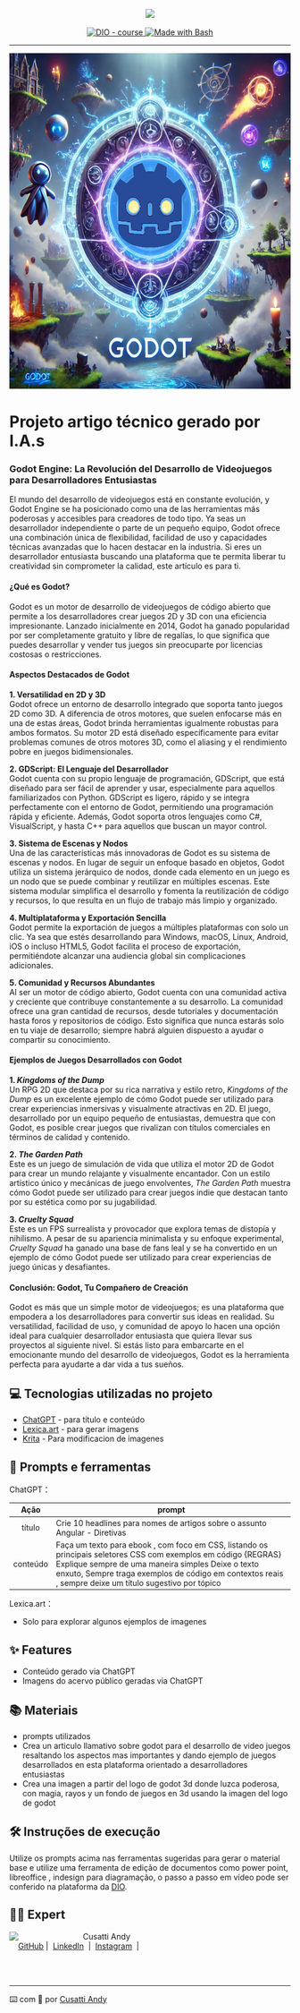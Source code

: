 <p align="center">
    <img width="100" src=".github/assets/banner.png">
</p>


<p align="center">
  <a href="https://dio.me/"><img src="https://img.shields.io/badge/DIO-Course-28DA77?logo=youtube" alt="DIO - course">
  </a>
  <a href="https://www.gnu.org/software/bash/" title="Go to Bash homepage"><img src="https://img.shields.io/badge/Prompt-Project-blue?logo=gnu-bash&amp;logoColor=white" alt="Made with Bash">
  </a>
</p>

-------

<p align="center">
  <img 
    src=".github/assets/godotimagenIAyManual.png" width="1200" height="600"
  />
</p>

# Projeto artigo técnico gerado por I.A.s

### Godot Engine: La Revolución del Desarrollo de Videojuegos para Desarrolladores Entusiastas

El mundo del desarrollo de videojuegos está en constante evolución, y Godot Engine se ha posicionado como una de las herramientas más poderosas y accesibles para creadores de todo tipo. Ya seas un desarrollador independiente o parte de un pequeño equipo, Godot ofrece una combinación única de flexibilidad, facilidad de uso y capacidades técnicas avanzadas que lo hacen destacar en la industria. Si eres un desarrollador entusiasta buscando una plataforma que te permita liberar tu creatividad sin comprometer la calidad, este artículo es para ti.

#### ¿Qué es Godot?

Godot es un motor de desarrollo de videojuegos de código abierto que permite a los desarrolladores crear juegos 2D y 3D con una eficiencia impresionante. Lanzado inicialmente en 2014, Godot ha ganado popularidad por ser completamente gratuito y libre de regalías, lo que significa que puedes desarrollar y vender tus juegos sin preocuparte por licencias costosas o restricciones.

#### Aspectos Destacados de Godot

**1. Versatilidad en 2D y 3D**  
Godot ofrece un entorno de desarrollo integrado que soporta tanto juegos 2D como 3D. A diferencia de otros motores, que suelen enfocarse más en una de estas áreas, Godot brinda herramientas igualmente robustas para ambos formatos. Su motor 2D está diseñado específicamente para evitar problemas comunes de otros motores 3D, como el aliasing y el rendimiento pobre en juegos bidimensionales.

**2. GDScript: El Lenguaje del Desarrollador**  
Godot cuenta con su propio lenguaje de programación, GDScript, que está diseñado para ser fácil de aprender y usar, especialmente para aquellos familiarizados con Python. GDScript es ligero, rápido y se integra perfectamente con el entorno de Godot, permitiendo una programación rápida y eficiente. Además, Godot soporta otros lenguajes como C#, VisualScript, y hasta C++ para aquellos que buscan un mayor control.

**3. Sistema de Escenas y Nodos**  
Una de las características más innovadoras de Godot es su sistema de escenas y nodos. En lugar de seguir un enfoque basado en objetos, Godot utiliza un sistema jerárquico de nodos, donde cada elemento en un juego es un nodo que se puede combinar y reutilizar en múltiples escenas. Este sistema modular simplifica el desarrollo y fomenta la reutilización de código y recursos, lo que resulta en un flujo de trabajo más limpio y organizado.

**4. Multiplataforma y Exportación Sencilla**  
Godot permite la exportación de juegos a múltiples plataformas con solo un clic. Ya sea que estés desarrollando para Windows, macOS, Linux, Android, iOS o incluso HTML5, Godot facilita el proceso de exportación, permitiéndote alcanzar una audiencia global sin complicaciones adicionales.

**5. Comunidad y Recursos Abundantes**  
Al ser un motor de código abierto, Godot cuenta con una comunidad activa y creciente que contribuye constantemente a su desarrollo. La comunidad ofrece una gran cantidad de recursos, desde tutoriales y documentación hasta foros y repositorios de código. Esto significa que nunca estarás solo en tu viaje de desarrollo; siempre habrá alguien dispuesto a ayudar o compartir su conocimiento.

#### Ejemplos de Juegos Desarrollados con Godot

**1. *Kingdoms of the Dump***  
Un RPG 2D que destaca por su rica narrativa y estilo retro, *Kingdoms of the Dump* es un excelente ejemplo de cómo Godot puede ser utilizado para crear experiencias inmersivas y visualmente atractivas en 2D. El juego, desarrollado por un equipo pequeño de entusiastas, demuestra que con Godot, es posible crear juegos que rivalizan con títulos comerciales en términos de calidad y contenido.

**2. *The Garden Path***  
Este es un juego de simulación de vida que utiliza el motor 2D de Godot para crear un mundo relajante y visualmente encantador. Con un estilo artístico único y mecánicas de juego envolventes, *The Garden Path* muestra cómo Godot puede ser utilizado para crear juegos indie que destacan tanto por su estética como por su jugabilidad.

**3. *Cruelty Squad***  
Este es un FPS surrealista y provocador que explora temas de distopía y nihilismo. A pesar de su apariencia minimalista y su enfoque experimental, *Cruelty Squad* ha ganado una base de fans leal y se ha convertido en un ejemplo de cómo Godot puede ser utilizado para crear experiencias de juego únicas y desafiantes.

#### Conclusión: Godot, Tu Compañero de Creación

Godot es más que un simple motor de videojuegos; es una plataforma que empodera a los desarrolladores para convertir sus ideas en realidad. Su versatilidad, facilidad de uso, y comunidad de apoyo lo hacen una opción ideal para cualquier desarrollador entusiasta que quiera llevar sus proyectos al siguiente nivel. Si estás listo para embarcarte en el emocionante mundo del desarrollo de videojuegos, Godot es la herramienta perfecta para ayudarte a dar vida a tus sueños.

## 💻 Tecnologias utilizadas no projeto

- [ChatGPT](https://chat.openai.com/) - para título e conteúdo
- [Lexica.art](https://lexica.art/) - para gerar imagens
- [Krita](https://krita.org/es/) - Para modificacion de imagenes

## 📄 Prompts e ferramentas


ChatGPT：

|   Ação   | prompt                                                                                                                                                                                                                                                                         |
| :------: | ------------------------------------------------------------------------------------------------------------------------------------------------------------------------------------------------------------------------------------------------------------------------------ |
|  título  | Crie 10 headlines para nomes de artigos sobre o assunto Angular - Diretivas                                                                                                                                                                                                    |
| conteúdo | Faça um texto para ebook , com foco em CSS, listando os principais seletores CSS com exemplos em código {REGRAS} Explique sempre de uma maneira simples Deixe o texto enxuto, Sempre traga exemplos de código em contextos reais , sempre deixe um título sugestivo por tópico |


Lexica.art：

- Solo para explorar algunos ejemplos de imagenes



## ✨ Features

- Conteúdo gerado via ChatGPT
- Imagens do acervo público geradas via ChatGPT

## 📚 Materiais

- prompts utilizados
- Crea un articulo llamativo sobre godot para el desarrollo de video juegos resaltando los aspectos mas importantes y dando ejemplo de juegos desarrollados en esta plataforma orientado a desarrolladores entusiastas
- Crea una imagen a partir del logo de godot 3d donde luzca poderosa, con magia, rayos y un fondo de juegos en 3d usando la imagen del logo de godot 

## 🛠️ Instruções de execução

Utilize os prompts acima nas ferramentas sugeridas para gerar o material base e utilize uma ferramenta de edição de documentos como power point, libreoffice , indesign para diagramação, o passo a passo em vídeo pode ser conferido na plataforma da [DIO](https://dio.me).

## 👨‍💻 Expert

<p>
    <img 
      align=left 
      margin=10 
      width=120 
      src=".github/assets/ia.png"
    />
    <p>&nbsp&nbsp&nbspCusatti Andy<br>
    &nbsp&nbsp&nbsp
    <a href="https://github.com/macuare">
    GitHub</a>&nbsp;|&nbsp;
    <a href="https://www.linkedin.com/in/andy-cusatti/">LinkedIn</a>
&nbsp;|&nbsp;
    <a href="https://www.instagram.com">
    Instagram</a>
&nbsp;|&nbsp;</p>
</p>
<br/><br/>
<p>

---

⌨️ com 💜 por [Cusatti Andy](https://www.linkedin.com/in/andy-cusatti/)
